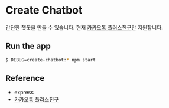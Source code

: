 # Create Chatbot

간단한 챗봇을 만들 수 있습니다.
현재 [카카오톡 플러스친구](https://github.com/plusfriend/auto_reply)만 지원합니다.

## Run the app

```bash
$ DEBUG=create-chatbot:* npm start
```

## Reference

- express
- [카카오톡 플러스친구](https://github.com/plusfriend/auto_reply)
